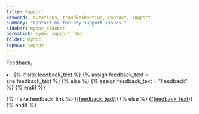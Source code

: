 ```yaml
---
title: Support
keywords: questions, troubleshooting, contact, support
summary: "Contact me for any support issues."
sidebar: mydoc_sidebar
permalink: mydoc_support.html
folder: mydoc
topnav: topnav
---
```


Feedback。
<li>
{% if site.feedback_text %}
  {% assign feedback_text = site.feedback_text %}
{% else %}
  {% assign feedback_text = "Feedback" %}
{% endif %}

{% if site.feedback_link %}
  <a class="email" title="Submit feedback" href="{{site.feedback_link}}">{{feedback_text}}</a>
{% else %}
  <a class="email" title="Submit feedback" href="#" onclick="javascript:window.location='mailto:{{site.feedback_email}}?subject={{site.feedback_subject_line}} feedback&body=I have some feedback about the {{page.title}} page: ' + window.location.href;"><i class="fa fa-envelope-o"></i> {{feedback_text}}</a>
{% endif %}
</li>
